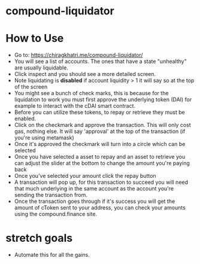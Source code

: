 # compound-liquidator

# How to Use

- Go to: https://chiragkhatri.me/compound-liquidator/
- You will see a list of accounts. The ones that have a state "unhealthy" are usually liquidable.
- Click inspect and you should see a more detailed screen.
- Note liquidating is **disabled** if account liquidity > 1 it will say so at the top of the screen
- You might see a bunch of check marks, this is because for the liquidation to work you must first approve the underlying token (DAI) for example to interact with the cDAI smart contract.
- Before you can utilize these tokens, to repay or retrieve they must be enabled.
- Click on the checkmark and approve the transaction. This will only cost gas, nothing else. It will say 'approval' at the top of the transaction (if you're using metamask)
- Once it's approved the checkmark will turn into a circle which can be selected
- Once you have selected a asset to repay and an asset to retrieve you can adjust the slider at the bottom to change the amount you're paying back
- Once you've selected your amount click the repay button
- A transaction will pop up, for this transaction to succeed you will need that much underlying in the same account as the account you're sending the transaction from.
- Once the transaction goes through if it's success you will get the amount of cToken sent to your address, you can check your amounts using the compound.finance site.

# stretch goals

- Automate this for all the gains.
